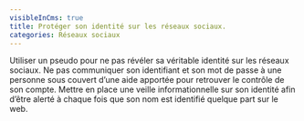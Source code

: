 ```yaml
---
visibleInCms: true
title: Protéger son identité sur les réseaux sociaux.
categories: Réseaux sociaux
---
```

<!--StartFragment-->

Utiliser un pseudo pour ne pas révéler sa véritable identité sur les réseaux sociaux. Ne pas communiquer son identifiant et son mot de passe à une personne sous couvert d’une aide apportée pour retrouver le contrôle de son compte. Mettre en place une veille informationnelle sur son identité afin d’être alerté à chaque fois que son nom est identifié quelque part sur le web.

<!--EndFragment-->